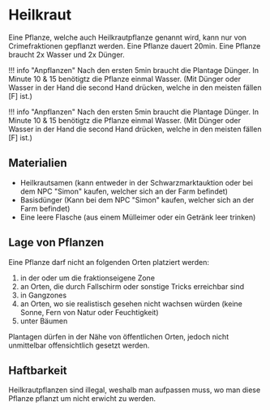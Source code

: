 # Heilkraut
 Eine Pflanze, welche auch Heilkrautpflanze genannt wird, kann nur von Crimefraktionen gepflanzt werden. Eine Pflanze dauert 20min. Eine Pflanze braucht 2x Wasser und 2x Dünger.
 
 !!! info "Anpflanzen" 
Nach den ersten 5min braucht die Plantage Dünger. In Minute 10 & 15 benötigtz die Pflanze einmal Wasser. (Mit Dünger oder Wasser in der Hand die second Hand drücken, welche in den meisten fällen [F] ist.)

!!! info "Anpflanzen"
Nach den ersten 5min braucht die Plantage Dünger. In Minute 10 & 15 benötigtz die Pflanze einmal Wasser. (Mit Dünger oder Wasser in der Hand die second Hand drücken, welche     in den meisten fällen [F] ist.)
 
## Materialien
- Heilkrautsamen (kann entweder in der Schwarzmarktauktion oder bei dem NPC "Simon" kaufen, welcher sich an der Farm befindet)
- Basisdünger (Kann bei dem NPC "Simon" kaufen, welcher sich an der Farm befindet)
- Eine leere Flasche (aus einem Mülleimer oder ein Getränk leer trinken)
 
## Lage von Pflanzen
Eine Pflanze darf nicht an folgenden Orten platziert werden:

1. in der oder um die fraktionseigene Zone
2. an Orten, die durch Fallschirm oder sonstige Tricks erreichbar sind
3. in Gangzones
4. an Orten, wo sie realistisch gesehen nicht wachsen würden (keine Sonne, Fern von Natur oder Feuchtigkeit)
5. unter Bäumen

Plantagen dürfen in der Nähe von öffentlichen Orten, jedoch nicht unmittelbar offensichtlich gesetzt werden.

## Haftbarkeit
Heilkrautpflanzen sind illegal, weshalb man aufpassen muss, wo man diese Pflanze pflanzt um nicht erwicht zu werden.
